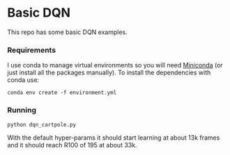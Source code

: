 # Basic DQN

This repo has some basic DQN examples.

### Requirements
I use conda to manage virtual environments so you will need [Miniconda](https://docs.conda.io/projects/conda/en/latest/user-guide/install/index.html) (or just install all the packages manually).
To install the dependencies with conda use:

    conda env create -f environment.yml

### Running

    python dqn_cartpole.py

With the default hyper-params it should start learning at about 13k frames and it should reach R100 of 195 at about 33k. 
